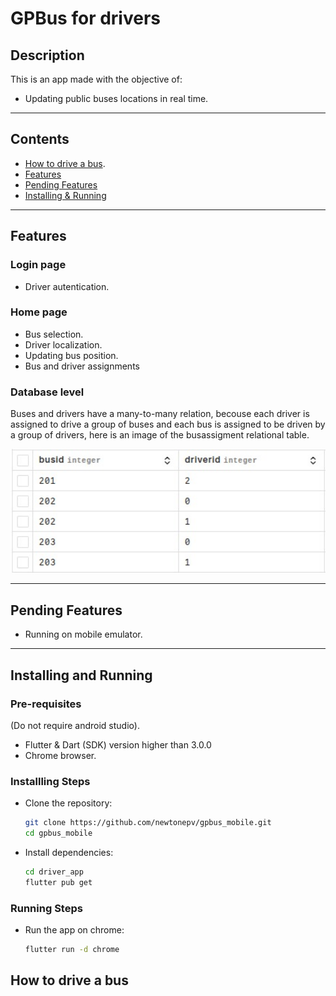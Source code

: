 # GPBus for drivers

## Description
This is an app made with the objective of: 
- Updating public buses locations in real time.

<hr>

## Contents
- [How to drive a bus](#how-to-drive-a-bus).
- [Features](#features)
- [Pending Features](#pending-features)
- [Installing & Running](#installing-and-running)

<hr>

## Features
### Login page
- Driver autentication.
### Home page
- Bus selection.
- Driver localization.
- Updating bus position.
- Bus and driver assignments
### Database level
Buses and drivers have a many-to-many relation, becouse each driver is assigned to drive a group of buses and each bus is assigned to be driven by a group of drivers, here is an image of the busassigment relational table.

<p align="center" style="margin: 0; padding: 0;">
  <img src="../readme_images/bus_assignment.jpeg" alt="Logo" alt="bus_assignment.jpeg" width="1000">
</p>

<hr>

## Pending Features
- Running on mobile emulator.

<hr>

## Installing and Running
### Pre-requisites
(Do not require android studio).
- Flutter & Dart (SDK) version higher than 3.0.0
- Chrome browser.
### Installling Steps
- Clone the repository:
  ```bash
  git clone https://github.com/newtonepv/gpbus_mobile.git
  cd gpbus_mobile
  ```
- Install dependencies:
  ```bash
  cd driver_app
  flutter pub get
  ```
### Running Steps
- Run the app on chrome:
  ```bash
  flutter run -d chrome
  ```
## How to drive a bus

